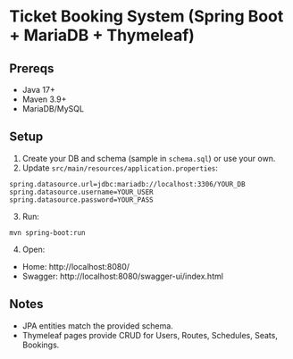 # Ticket Booking System (Spring Boot + MariaDB + Thymeleaf)

## Prereqs
- Java 17+
- Maven 3.9+
- MariaDB/MySQL

## Setup
1. Create your DB and schema (sample in `schema.sql`) or use your own.
2. Update `src/main/resources/application.properties`:
```
spring.datasource.url=jdbc:mariadb://localhost:3306/YOUR_DB
spring.datasource.username=YOUR_USER
spring.datasource.password=YOUR_PASS
```
3. Run:
```
mvn spring-boot:run
```
4. Open:
- Home: http://localhost:8080/
- Swagger: http://localhost:8080/swagger-ui/index.html

## Notes
- JPA entities match the provided schema.
- Thymeleaf pages provide CRUD for Users, Routes, Schedules, Seats, Bookings.
